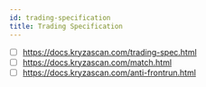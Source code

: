 ```yaml
---
id: trading-specification
title: Trading Specification
---
```


- [ ] https://docs.kryzascan.com/trading-spec.html
- [ ] https://docs.kryzascan.com/match.html
- [ ] https://docs.kryzascan.com/anti-frontrun.html
